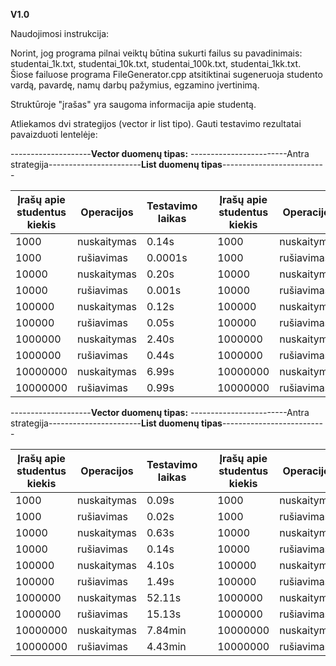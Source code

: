 **V1.0**

Naudojimosi instrukcija:

Norint, jog programa pilnai veiktų būtina sukurti failus su pavadinimais: studentai_1k.txt, studentai_10k.txt, studentai_100k.txt, studentai_1kk.txt. Šiose failuose programa FileGenerator.cpp atsitiktinai sugeneruoja studento vardą, pavardę, namų darbų pažymius, egzamino įvertinimą.

Struktūroje "įrašas" yra saugoma informacija apie studentą.

Atliekamos dvi strategijos (vector ir list tipo). Gauti testavimo rezultatai pavaizduoti lentelėje:

--------------------**Vector duomenų tipas:** ------------------------Antra strategija-----------------------**List duomenų tipas**--------------------------

|Įrašų apie studentus kiekis|Operacijos|Testavimo laikas|   |Įrašų apie studentus kiekis|Operacijos|Testavimo laikas|
|-----|-----|-----|---|-----|-----|-----|
|1000|nuskaitymas|0.14s |   |1000|nuskaitymas|0.01s |
|1000|rušiavimas|0.0001s |   |1000|rušiavimas|0.0002s |
|10000|nuskaitymas|0.20s |   |10000|nuskaitymas|0.03s |
|10000|rušiavimas|0.001s |   |10000|rušiavimas|0.001s |
|100000|nuskaitymas|0.12s |   |100000|nuskaitymas|2.58s |
|100000|rušiavimas|0.05s |   |100000|rušiavimas|0.31s |
|1000000|nuskaitymas|2.40s |   |1000000|nuskaitymas|3.21s | 
|1000000|rušiavimas|0.44s |   |1000000|rušiavimas|0.40s |
|10000000|nuskaitymas|6.99s |   |10000000|nuskaitymas|4.21s |
|10000000|rušiavimas|0.99s |   |10000000|rušiavimas|0.56s |

--------------------**Vector duomenų tipas:** ------------------------Antra strategija-----------------------**List duomenų tipas**--------------------------

|Įrašų apie studentus kiekis|Operacijos|Testavimo laikas|   |Įrašų apie studentus kiekis|Operacijos|Testavimo laikas|
|-----|-----|-----|---|-----|-----|-----|
|1000|nuskaitymas|0.09s |   |1000|nuskaitymas|0.04s |
|1000|rušiavimas|0.02s |   |1000|rušiavimas|0.01s |
|10000|nuskaitymas|0.63s |   |10000|nuskaitymas|0.45s |
|10000|rušiavimas|0.14s |   |10000|rušiavimas|0.11s |
|100000|nuskaitymas|4.10s |   |100000|nuskaitymas|4.59s |
|100000|rušiavimas|1.49s |   |100000|rušiavimas|1.27s |
|1000000|nuskaitymas|52.11s |   |1000000|nuskaitymas|48.07s | 
|1000000|rušiavimas|15.13s |   |1000000|rušiavimas|8.40s |
|10000000|nuskaitymas|7.84min |   |10000000|nuskaitymas|6.22min |
|10000000|rušiavimas|4.43min |   |10000000|rušiavimas|4.88min |

